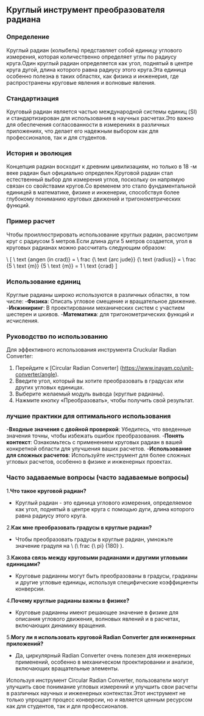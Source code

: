 ## Круглый инструмент преобразователя радиана

### Определение
Круглый радиан (колыбель) представляет собой единицу углового измерения, которая количественно определяет углы по радиусу круга.Один круглый радиан определяется как угол, поднятый в центре круга дугой, длина которого равна радиусу этого круга.Эта единица особенно полезна в таких областях, как физика и инженерия, где распространены круговые явления и волновые явления.

### Стандартизация
Круговый радиан является частью международной системы единиц (SI) и стандартизирован для использования в научных расчетах.Это важно для обеспечения согласованности в измерениях в различных приложениях, что делает его надежным выбором как для профессионалов, так и для студентов.

### История и эволюция
Концепция радиан восходит к древним цивилизациям, но только в 18 -м веке радиан был официально определен.Круговой радиан стал естественный выбор для измерения углов, поскольку он напрямую связан со свойствами кругов.Со временем это стало фундаментальной единицей в математике, физике и инженерии, способствуя более глубокому пониманию круговых движений и тригонометрических функций.

### Пример расчет
Чтобы проиллюстрировать использование круглых радиан, рассмотрим круг с радиусом 5 метров.Если длина дуги 5 метров создается, угол в круговых радианах можно рассчитать следующим образом:

\ [
\ text {angen (in crad)} = \ frac {\ text {arc jude}} {\ text {radius}} = \ frac {5 \ text {m}} {5 \ text {m}} = 1 \ text {crad}
\]

### Использование единиц
Круглые радианы широко используются в различных областях, в том числе:
-**Физика**: Описать угловое смещение и вращательное движение.
-**Инжиниринг**: В проектировании механических систем с участием шестерен и шкивов.
-**Математика**: для тригонометрических функций и исчисления.

### Руководство по использованию
Для эффективного использования инструмента Cruckular Radian Converter:
1. Перейдите к [Circular Radian Converter] (https://www.inayam.co/unit-converter/angle).
2. Введите угол, который вы хотите преобразовать в градусах или других угловых единицах.
3. Выберите желаемый модуль вывода (круглые радианы).
4. Нажмите кнопку «Преобразовать», чтобы получить свой результат.

### лучшие практики для оптимального использования
-**Входные значения с двойной проверкой**: Убедитесь, что введенные значения точны, чтобы избежать ошибок преобразования.
-**Понять контекст**: Ознакомьтесь с применением круговых радиан в вашей конкретной области для улучшения ваших расчетов.
-**Использование для сложных расчетов**: Используйте инструмент для более сложных угловых расчетов, особенно в физике и инженерных проектах.

### Часто задаваемые вопросы (часто задаваемые вопросы)

1.**Что такое круговой радиан?**
- Круглый радиан - это единица углового измерения, определяемое как угол, поднятый в центре круга с помощью дуги, длина которого равна радиусу этого круга.

2.**Как мне преобразовать градусы в круглые радиан?**
- Чтобы преобразовать градусы в круглые радиан, умножьте значение градуля на \ (\ frac {\ pi} {180} \).

3.**Какова связь между круговыми радианами и другими угловыми единицами?**
- Круговые радианны могут быть преобразованы в градусы, градианы и другие угловые единицы, используя специфические коэффициенты конверсии.

4.**Почему круглые радианы важны в физике?**
- Круговые радианны имеют решающее значение в физике для описания углового движения, волновых явлений и в расчетах, включающих динамику вращения.

5.**Могу ли я использовать круговой Radian Converter для инженерных приложений?**
- Да, циркулярный Radian Converter очень полезен для инженерных применений, особенно в механическом проектировании и анализе, включающих вращательные элементы.

Используя инструмент Circular Radian Converter, пользователи могут улучшить свое понимание угловых измерений и улучшить свои расчеты в различных научных и инженерных контекстах.Этот инструмент не только упрощает процесс конверсии, но и является ценным ресурсом как для студентов, так и для профессионалов.